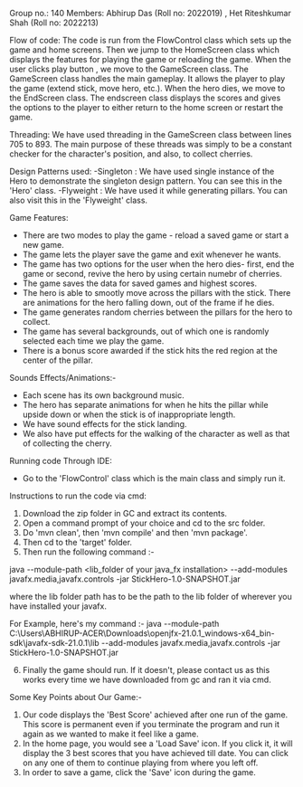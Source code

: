 Group no.: 140
Members: Abhirup Das (Roll no: 2022019) , Het Riteshkumar Shah (Roll no: 2022213)


Flow of code:
The code is run from the FlowControl class which sets up the game and home screens. Then we jump to the HomeScreen class which displays the features for playing the game or reloading the game. When the user clicks play button , we move to the GameScreen class. The GameScreen class handles the main gameplay. It allows the player to play the game (extend stick, move hero, etc.). When the hero dies, we move to the EndScreen class. The endscreen class displays the scores and gives the options to the player to either return to the home screen or restart the game.


Threading:
We have used threading in the GameScreen class between lines 705 to 893. The main purpose of these threads was simply to be a constant checker for the character's position, and also, to collect cherries.


Design Patterns used:
-Singleton : We have used single instance of the Hero to demonstrate the singleton design pattern. You can see this in the 'Hero' class.
-Flyweight : We have used it while generating pillars. You can also visit this in the 'Flyweight' class.


Game Features:
- There are two modes to play the game - reload a saved game or start a new game.
- The game lets the player save the game and exit whenever he wants.
- The game has two options for the user when the hero dies- first, end the game or second, revive the hero by using certain numebr of cherries.
- The game saves the data for saved games and highest scores.
- The hero is able to smootly move across the pillars with the stick. There are animations for the hero falling down, out of the frame if he dies.
- The game generates random cherries between the pillars for the hero to collect.
- The game has several backgrounds, out of which one is randomly selected each time we play the game.
- There is a bonus score awarded if the stick hits the red region at the center of the pillar.


Sounds Effects/Animations:-

- Each scene has its own background music.
- The hero has separate animations for when he hits the pillar while upside down or when the stick is of inappropriate length.
- We have sound effects for the stick landing.
- We also have put effects for the walking of the character as well as that of collecting the cherry.


Running code Through IDE:

- Go to the 'FlowControl' class which is the main class and simply run it.


Instructions to run the code via cmd:

1. Download the zip folder in GC and extract its contents.
2. Open a command prompt of your choice and cd to the src folder.
3. Do 'mvn clean', then 'mvn compile' and then 'mvn package'.
4. Then cd to the 'target' folder.
5. Then run the following command :-

java --module-path <lib_folder of your java_fx installation> --add-modules javafx.media,javafx.controls -jar StickHero-1.0-SNAPSHOT.jar

where the lib folder path has to be the path to the lib folder of wherever you have installed your javafx.

For Example, here's my command :- java --module-path C:\Users\ABHIRUP-ACER\Downloads\openjfx-21.0.1_windows-x64_bin-sdk\javafx-sdk-21.0.1\lib --add-modules javafx.media,javafx.controls -jar StickHero-1.0-SNAPSHOT.jar

6. Finally the game should run. If it doesn't, please contact us as this works every time we have downloaded from gc and ran it via cmd.



Some Key Points about Our Game:-

1. Our code displays the 'Best Score' achieved after one run of the game. This score is permanent even if you terminate the program and run it again as we wanted to make it feel like a game.
2. In the home page, you would see a 'Load Save' icon. If you click it, it will display the 3 best scores that you have achieved till date. You can click on any one of them to continue playing from where you left off.
3. In order to save a game, click the 'Save' icon during the game.